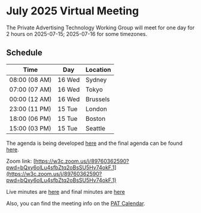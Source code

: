 # July 2025 Virtual Meeting

The Private Advertising Technology Working Group will meet for one day for 2 hours on 2025-07-15; 2025-07-16 for some timezones.

 ## Schedule

 | Time          | Day    | Location      |
 | ------------- | ------ | ------------- |
 | 08:00 (08 AM) | 16 Wed | Sydney        |
 | 07:00 (07 AM) | 16 Wed | Tokyo         |
 | 00:00 (12 AM) | 16 Wed | Brussels      |
 | 23:00 (11 PM) | 15 Tue | London        |
 | 18:00 (06 PM) | 15 Tue | Boston        |
 | 15:00 (03 PM) | 15 Tue | Seattle       |

 The agenda is being developed [here](https://github.com/w3c/patwg/issues/) and the final agenda can be found [here](https://github.com/w3c/patwg/issues/53).

 Zoom link: [https://w3c.zoom.us/j/89760362590?pwd=bQxy6olLu4sfbZtq2oBsSU5Hv74okF.1](https://w3c.zoom.us/j/89760362590?pwd=bQxy6olLu4sfbZtq2oBsSU5Hv74okF.1) 

 Live minutes are [here](https://docs.google.com/document/d/1U7uR1tdwsF4UB74KPYwJHzrpZAcxziIw218I-eAGaJU/edit?usp=sharing) and final minutes are [here](https://github.com/w3c/patwg/blob/main/meetings/2025/07-telecons/07-15-minutes.md)

 Also, you can find the meeting info on the [PAT Calendar](https://www.w3.org/groups/wg/pat/calendar/).
